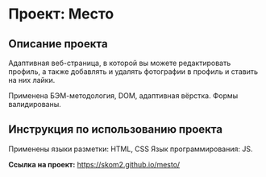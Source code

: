 # Проект: Место

## Описание проекта

Адаптивная веб-страница, в которой вы можете редактировать профиль, а также добавлять и удалять фотографии в профиль и ставить на них лайки.

Применена БЭМ-методология, DOM, адаптивная вёрстка. Формы валидированы.

## Инструкция по использованию проекта

Применены языки разметки: HTML, CSS
Язык программирования: JS.

**Ссылка на проект:** https://skom2.github.io/mesto/

